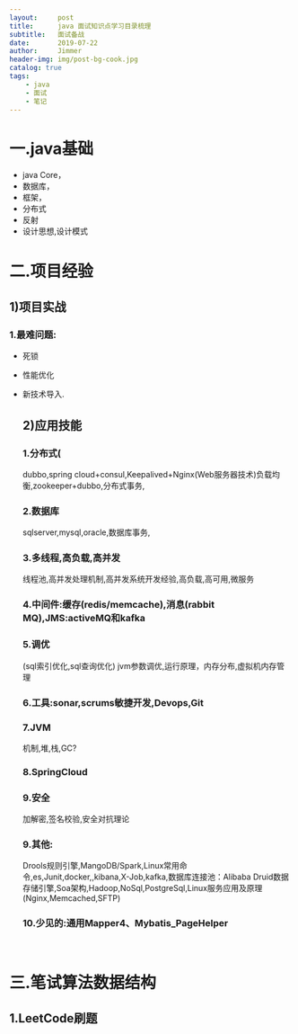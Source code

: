 ```yaml
---
layout:     post
title:      java 面试知识点学习目录梳理
subtitle:   面试备战
date:       2019-07-22
author:     Jimmer
header-img: img/post-bg-cook.jpg
catalog: true
tags:
    - java
    - 面试
    - 笔记
---
```



# 一.java基础
- java Core，
- 数据库，
- 框架，
- 分布式
- 反射
- 设计思想,设计模式
# 二.项目经验
## 1)项目实战
### 1.最难问题:
- 死锁

- 性能优化

- 新技术导入. 
  ## 2)应用技能
    ### 1.分布式(
    dubbo,spring cloud+consul,Keepalived+Nginx(Web服务器技术)负载均衡,zookeeper+dubbo,分布式事务,
  ### 2.数据库
  
  sqlserver,mysql,oracle,数据库事务,
  
    ### 3.多线程,高负载,高并发
  
  线程池,高并发处理机制,高并发系统开发经验,高负载,高可用,微服务
  
    ### 4.中间件:缓存(redis/memcache),消息(rabbit MQ),JMS:activeMQ和kafka
    ### 5.调优
   (sql索引优化,sql查询优化)
      jvm参数调优,运行原理，内存分布,虚拟机内存管理
  
    ### 6.工具:sonar,scrums敏捷开发,Devops,Git
  
  ### 7.JVM
  
  机制,堆,栈,GC?
  
  ###  8.SpringCloud
  
  ### 9.安全
  
  加解密,签名校验,安全对抗理论
  
    ### 9.其他:
  Drools规则引擎,MangoDB/Spark,Linux常用命令,es,Junit,docker,,kibana,X-Job,kafka,数据库连接池：Alibaba Druid数据存储引擎,Soa架构,Hadoop,NoSql,PostgreSql,Linux服务应用及原理(Nginx,Memcached,SFTP)
    ### 10.少见的:通用Mapper4、Mybatis_PageHelper
  
  ​    
  
# 三.笔试算法数据结构
  ## 1.LeetCode刷题



